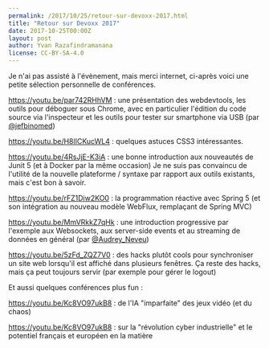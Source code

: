 ```yaml
---
permalink: /2017/10/25/retour-sur-devoxx-2017.html
title: "Retour sur Devoxx 2017"
date: 2017-10-25T00:00Z
layout: post
author: Yvan Razafindramanana
license: CC-BY-SA-4.0
---
```


Je n'ai pas assisté à l'évènement, mais merci internet, ci-après voici une petite sélection personnelle de conférences.

<!--more-->

<a href="https://youtu.be/par742RHhVM">https://youtu.be/par742RHhVM</a>&nbsp;: une présentation des webdevtools, les outils pour déboguer sous Chrome, avec en particulier l'édition du code source via l'inspecteur et les outils pour tester sur smartphone via USB (par <a href="https://twitter.com/jefbinomed">@jefbinomed</a>)

<a href="https://youtu.be/H8lICKucWL4">https://youtu.be/H8lICKucWL4</a>&nbsp;: quelques astuces CSS3 intéressantes.

<a href="https://youtu.be/4RsJjE-K3iA">https://youtu.be/4RsJjE-K3iA</a>&nbsp;: une bonne introduction aux nouveautés de Junit 5 (et à Docker par la même occasion) Je ne suis pas convaincu de l'utilité de la nouvelle plateforme / syntaxe par rapport aux outils existants, mais c'est bon à savoir.

<a href="https://youtu.be/rFZ1Diw2KO0">https://youtu.be/rFZ1Diw2KO0</a>&nbsp;: la programmation réactive avec Spring 5 (et son intégration au nouveau modèle WebFlux, remplaçant de Spring MVC)

<a href="https://youtu.be/MmVRkkZ7qHk">https://youtu.be/MmVRkkZ7qHk</a>&nbsp;: une introduction progressive par l'exemple aux Websockets, aux server-side events et au streaming de données en général (par <a href="https://twitter.com/Audrey_Neveu">@Audrey_Neveu</a>)

<a href="https://youtu.be/5zFd_ZQZ7V0">https://youtu.be/5zFd_ZQZ7V0</a>&nbsp;: des hacks plutôt cools pour synchroniser un site web lorsqu'il est affiché dans plusieurs fenêtres. Ça reste des hacks, mais ça peut toujours servir (par exemple pour gérer le logout)

Et aussi quelques conférences plus fun&nbsp;:

<a href="https://youtu.be/Kc8VO97ukB8">https://youtu.be/Kc8VO97ukB8</a>&nbsp;: de l'IA "imparfaite" des jeux vidéo (et du chaos)

<a href="https://youtu.be/Kc8VO97ukB8">https://youtu.be/Kc8VO97ukB8</a>&nbsp;: sur la "révolution cyber industrielle" et le potentiel français et européen en la matière
